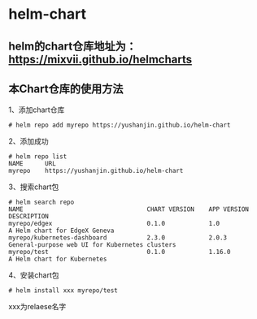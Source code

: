 # helm-chart

## helm的chart仓库地址为：https://mixvii.github.io/helmcharts

## 本Chart仓库的使用方法

1、添加chart仓库

```
# helm repo add myrepo https://yushanjin.github.io/helm-chart
```

2、添加成功

```
# helm repo list
NAME      URL                                   
myrepo    https://yushanjin.github.io/helm-chart
```

3、搜索chart包

```
# helm search repo
NAME                                  CHART VERSION    APP VERSION    DESCRIPTION                                   
myrepo/edgex                          0.1.0            1.0            A Helm chart for EdgeX Geneva                 
myrepo/kubernetes-dashboard           2.3.0            2.0.3          General-purpose web UI for Kubernetes clusters
myrepo/test                           0.1.0            1.16.0         A Helm chart for Kubernetes 
```

4、安装chart包

```
# helm install xxx myrepo/test
```

xxx为relaese名字
